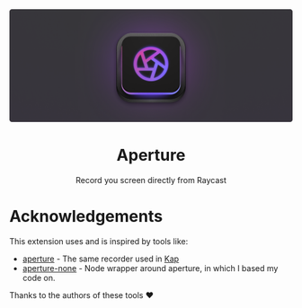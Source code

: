 <div align="center">

<img src="assets/extension-banner.png" />

<br/>

# Aperture

Record you screen directly from Raycast
</div>

# Acknowledgements

This extension uses and is inspired by tools like:
- [aperture](https://github.com/wulkano/aperture) - The same recorder used in [Kap](https://github.com/wulkano/Kap)
- [aperture-none](https://github.com/wulkano/aperture-node) - Node wrapper around aperture, in which I based my code on.

Thanks to the authors of these tools ❤️